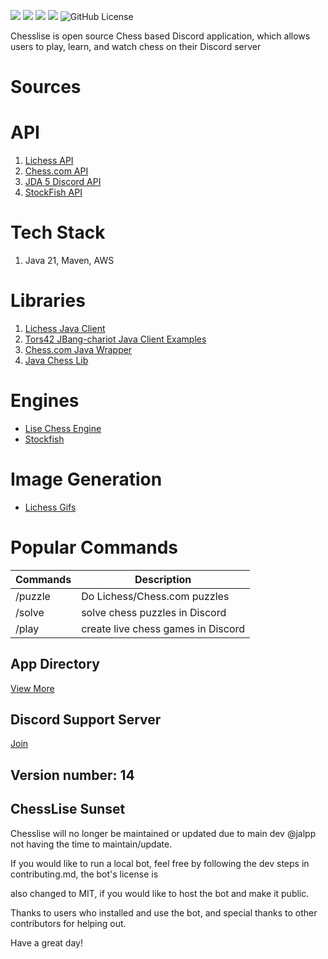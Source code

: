![](https://img.shields.io/badge/Status-Verified%20Discord%20Bot-brightgreen)
![](https://img.shields.io/badge/Status-Online-brightgreen)
![](https://img.shields.io/badge/Discord%20API-JDA-purple)
![](https://img.shields.io/badge/Available%20On-Discord%20App%20Directory%20-blue)
![GitHub License](https://img.shields.io/github/license/jalpp/Chesslise)


Chesslise is open source Chess based Discord application, which allows users to play, learn, and watch chess on their Discord server


# Sources

# API

 1. [Lichess API](https://lichess.org/api) 
 2. [Chess.com API](https://github.com/sornerol/chess-com-pubapi-java-wrapper)
 3. [JDA 5 Discord API](https://github.com/DV8FromTheWorld/JDA)
 4. [StockFish API](https://stockfish.online/)
 
 # Tech Stack
 1. Java 21, Maven, AWS

# Libraries

 1. [Lichess Java Client](https://github.com/tors42/chariot) 
 2. [Tors42 JBang-chariot Java Client Examples](https://github.com/tors42/jbang-chariot)
 3. [Chess.com Java Wrapper](https://github.com/sornerol/chess-com-pubapi-java-wrapper)
 4. [Java Chess Lib](https://github.com/bhlangonijr/chesslib)

# Engines

- [Lise Chess Engine](https://github.com/jalpp/LiseChessEngine) 
- [Stockfish](https://stockfishchess.org/)

# Image Generation
- [Lichess Gifs](https://github.com/lichess-org/lila-gif)


# Popular Commands
| Commands     | Description |
| ----------- | ----------- |
| /puzzle      | Do Lichess/Chess.com puzzles    |
| /solve   | solve chess puzzles in Discord           |
| /play      | create live chess games in Discord                           |

## App Directory 
[View More](https://discord.com/application-directory/930544707300393021)

## Discord Support Server
[Join](https://discord.gg/uncmhknmYg)

## Version number: 14

## ChessLise Sunset

Chesslise will no longer be maintained or updated due to main dev @jalpp not having the time to maintain/update.

If you would like to run a local bot, feel free by following the dev steps in contributing.md, the bot's license is 

also changed to MIT, if you would like to host the bot and make it public.

Thanks to users who installed and use the bot, and special thanks to other contributors for helping out.

Have a great day!






